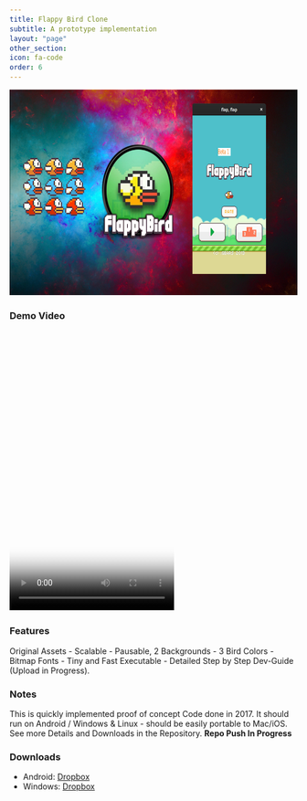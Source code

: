 ```yaml
---
title: Flappy Bird Clone
subtitle: A prototype implementation
layout: "page"
other_section:
icon: fa-code
order: 6
---
```

<a href="assets/images/Flappy_Teaser.jpg"><img src="assets/images/Flappy_Teaser.jpg" style="width:640px; height:360px" title="Flappy Bird Clone Teaser" alt="Flappy Bird Clone"></a>


### Demo Video
<video src="assets/vids/Flappy Promo.mp4" poster="assets/ss/Flappy Promo.jpg" width="288" height="490" controls preload></video>

### Features
Original Assets - Scalable - Pausable, 2 Backgrounds - 3 Bird Colors - Bitmap Fonts - Tiny and Fast Executable - Detailed Step by Step Dev-Guide (Upload in Progress).

### Notes
This is quickly implemented proof of concept Code done in 2017. It should run on Android / Windows & Linux - should be easily portable to Mac/iOS. See more Details and Downloads in the Repository. **Repo Push In Progress**

### Downloads
* Android: [Dropbox](https://www.dropbox.com/s/mpin68zb252a84z/SDLActivity-debug-1.apk?dl=0)
* Windows: [Dropbox](https://www.dropbox.com/s/w3v6831j8sjy1zs/flap.7z?dl=0)